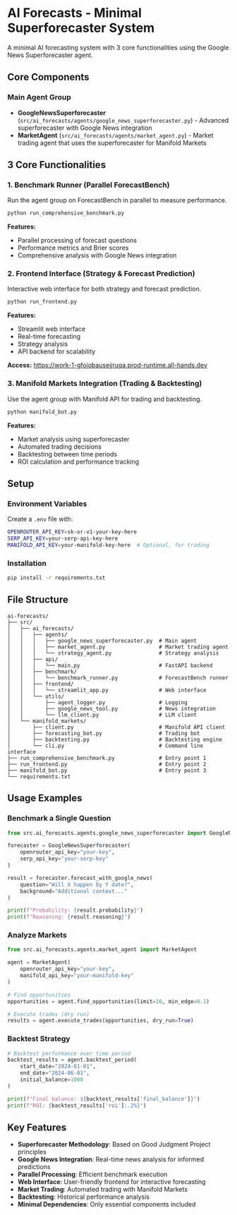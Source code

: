 # AI Forecasts - Minimal Superforecaster System

A minimal AI forecasting system with 3 core functionalities using the Google News Superforecaster agent.

## Core Components

### Main Agent Group
- **GoogleNewsSuperforecaster** (`src/ai_forecasts/agents/google_news_superforecaster.py`) - Advanced superforecaster with Google News integration
- **MarketAgent** (`src/ai_forecasts/agents/market_agent.py`) - Market trading agent that uses the superforecaster for Manifold Markets

## 3 Core Functionalities

### 1. Benchmark Runner (Parallel ForecastBench)
Run the agent group on ForecastBench in parallel to measure performance.

```bash
python run_comprehensive_benchmark.py
```

**Features:**
- Parallel processing of forecast questions
- Performance metrics and Brier scores
- Comprehensive analysis with Google News integration

### 2. Frontend Interface (Strategy & Forecast Prediction)
Interactive web interface for both strategy and forecast prediction.

```bash
python run_frontend.py
```

**Features:**
- Streamlit web interface
- Real-time forecasting
- Strategy analysis
- API backend for scalability

**Access:** https://work-1-gfoiobausejjruqa.prod-runtime.all-hands.dev

### 3. Manifold Markets Integration (Trading & Backtesting)
Use the agent group with Manifold API for trading and backtesting.

```bash
python manifold_bot.py
```

**Features:**
- Market analysis using superforecaster
- Automated trading decisions
- Backtesting between time periods
- ROI calculation and performance tracking

## Setup

### Environment Variables
Create a `.env` file with:

```bash
OPENROUTER_API_KEY=sk-or-v1-your-key-here
SERP_API_KEY=your-serp-api-key-here
MANIFOLD_API_KEY=your-manifold-key-here  # Optional, for trading
```

### Installation
```bash
pip install -r requirements.txt
```

## File Structure

```
ai-forecasts/
├── src/
│   ├── ai_forecasts/
│   │   ├── agents/
│   │   │   ├── google_news_superforecaster.py  # Main agent
│   │   │   ├── market_agent.py                 # Market trading agent
│   │   │   └── strategy_agent.py               # Strategy analysis
│   │   ├── api/
│   │   │   └── main.py                         # FastAPI backend
│   │   ├── benchmark/
│   │   │   └── benchmark_runner.py             # ForecastBench runner
│   │   ├── frontend/
│   │   │   └── streamlit_app.py                # Web interface
│   │   └── utils/
│   │       ├── agent_logger.py                 # Logging
│   │       ├── google_news_tool.py             # News integration
│   │       └── llm_client.py                   # LLM client
│   └── manifold_markets/
│       ├── client.py                           # Manifold API client
│       ├── forecasting_bot.py                  # Trading bot
│       ├── backtesting.py                      # Backtesting engine
│       └── cli.py                              # Command line interface
├── run_comprehensive_benchmark.py              # Entry point 1
├── run_frontend.py                             # Entry point 2
├── manifold_bot.py                             # Entry point 3
└── requirements.txt
```

## Usage Examples

### Benchmark a Single Question
```python
from src.ai_forecasts.agents.google_news_superforecaster import GoogleNewsSuperforecaster

forecaster = GoogleNewsSuperforecaster(
    openrouter_api_key="your-key",
    serp_api_key="your-serp-key"
)

result = forecaster.forecast_with_google_news(
    question="Will X happen by Y date?",
    background="Additional context..."
)

print(f"Probability: {result.probability}")
print(f"Reasoning: {result.reasoning}")
```

### Analyze Markets
```python
from src.ai_forecasts.agents.market_agent import MarketAgent

agent = MarketAgent(
    openrouter_api_key="your-key",
    manifold_api_key="your-manifold-key"
)

# Find opportunities
opportunities = agent.find_opportunities(limit=10, min_edge=0.1)

# Execute trades (dry run)
results = agent.execute_trades(opportunities, dry_run=True)
```

### Backtest Strategy
```python
# Backtest performance over time period
backtest_results = agent.backtest_period(
    start_date="2024-01-01",
    end_date="2024-06-01",
    initial_balance=1000
)

print(f"Final balance: ${backtest_results['final_balance']}")
print(f"ROI: {backtest_results['roi']:.2%}")
```

## Key Features

- **Superforecaster Methodology**: Based on Good Judgment Project principles
- **Google News Integration**: Real-time news analysis for informed predictions
- **Parallel Processing**: Efficient benchmark execution
- **Web Interface**: User-friendly frontend for interactive forecasting
- **Market Trading**: Automated trading with Manifold Markets
- **Backtesting**: Historical performance analysis
- **Minimal Dependencies**: Only essential components included
